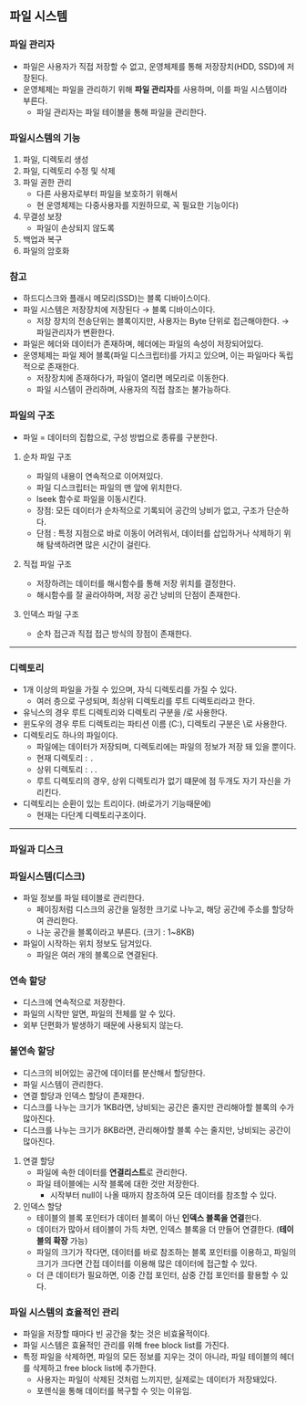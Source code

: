 ## 파일 시스템

### 파일 관리자

- 파일은 사용자가 직접 저장할 수 없고, 운영체제를 통해 저장장치(HDD, SSD)에 저장된다.
- 운영체제는 파일을 관리하기 위해 **파일 관리자**를 사용하며, 이를 파일 시스템이라 부른다.
    - 파일 관리자는 파일 테이블을 통해 파일을 관리한다.

### 파일시스템의 기능

1. 파일, 디렉토리 생성
2. 파일, 디렉토리 수정 및 삭제
3. 파일 권한 관리
    - 다른 사용자로부터 파일을 보호하기 위해서
    - 현 운영체제는 다중사용자를 지원하므로, 꼭 필요한 기능이다)
4. 무결성 보장
    - 파일이 손상되지 않도록
5. 백업과 복구
6. 파일의 암호화

### 참고

- 하드디스크와 플래시 메모리(SSD)는 블록 디바이스이다.
- 파일 시스템은 저장장치에 저장된다 → 블록 디바이스이다.
    - 저장 장치의 전송단위는 블록이지만, 사용자는 Byte 단위로 접근해야한다. → 파일관리자가 변환한다.
- 파일은 헤더와 데이터가 존재하며, 헤더에는 파일의 속성이 저장되어있다.
- 운영체제는 파일 제어 블록(파일 디스크립터)를 가지고 있으며, 이는 파일마다 독립적으로 존재한다.
    - 저장장치에 존재하다가, 파일이 열리면 메모리로 이동한다.
    - 파일 시스템이 관리하며, 사용자의 직접 참조는 불가능하다.

### 파일의 구조

- 파일 = 데이터의 집합으로, 구성 방법으로 종류를 구분한다.
1. 순차 파일 구조
    - 파일의 내용이 연속적으로 이어져있다.
    - 파일 디스크립터는 파일의 맨 앞에 위치한다.
    - lseek 함수로 파일을 이동시킨다.
    - 장점: 모든 데이터가 순차적으로 기록되어 공간의 낭비가 없고, 구조가 단순하다.
    - 단점 : 특정 지점으로 바로 이동이 어려워서, 데이터를 삽입하거나 삭제하기 위해 탐색하려면 많은 시간이 걸린다.

1. 직접 파일 구조
    - 저장하려는 데이터를 해시함수를 통해 저장 위치를 결정한다.
    - 해시함수를 잘 골라야하며, 저장 공간 낭비의 단점이 존재한다.

1. 인덱스 파일 구조
    - 순차 접근과 직접 접근 방식의 장점이 존재한다.

---

### 디렉토리

- 1개 이상의 파일을 가질 수 있으며, 자식 디렉토리를 가질 수 있다.
    - 여러 층으로 구성되며, 최상위 디렉토리를 루트 디렉토리라고 한다.
- 유닉스의 경우 루트 디렉토리와 디렉토리 구분을 /로 사용한다.
- 윈도우의 경우 루트 디렉토리는 파티션 이름 (C:), 디렉토리 구분은 \로 사용한다.
- 디렉토리도 하나의 파일이다.
    - 파일에는 데이터가 저장되며, 디렉토리에는 파일의 정보가 저장 돼 있을 뿐이다.
    - 현재 디렉토리 : `.`
    - 상위 디렉토리 : `..`
    - 루트 디렉토리의 경우, 상위 디렉토리가 없기 떄문에 점 두개도 자기 자신을 가리킨다.
- 디렉토리는 순환이 있는 트리이다. (바로가기 기능때문에)
    - 현재는 다단계 디렉토리구조이다.

---

### 파일과 디스크

### 파일시스템(디스크)

- 파일 정보를 파일 테이블로 관리한다.
    - 페이징처럼 디스크의 공간을 일정한 크기로 나누고, 해당 공간에 주소를 할당하여 관리한다.
    - 나눈 공간을 블록이라고 부른다. (크기 : 1~8KB)
- 파일이 시작하는 위치 정보도 담겨있다.
    - 파일은 여러 개의 블록으로 연결된다.

### 연속 할당

- 디스크에 연속적으로 저장한다.
- 파일의 시작만 알면, 파일의 전체를 알 수 있다.
- 외부 단편화가 발생하기 때문에 사용되지 않는다.

### 불연속 할당

- 디스크의 비어있는 공간에 데이터를 분산해서 할당한다.
- 파일 시스템이 관리한다.
- 연결 할당과 인덱스 할당이 존재한다.
- 디스크를 나누는 크기가 1KB라면, 낭비되는 공간은 줄지만 관리해아할 블록의 수가 많아진다.
- 디스크를 나누는 크기가 8KB라면, 관리해야할 블록 수는 줄지만, 낭비되는 공간이 많아진다.

1. 연결 할당
    - 파일에 속한 데이터를 **연결리스트**로 관리한다.
    - 파일 테이블에는 시작 블록에 대한 것만 저장한다.
        - 시작부터 null이 나올 때까지 참조하여 모든 데이터를 참조할 수 있다.
2. 인덱스 할당
    - 테이블의 블록 포인터가 데이터 블록이 아닌 **인덱스 블록을 연결**한다.
    - 데이터가 많아서 테이블이 가득 차면, 인덱스 블록을 더 만들어 연결한다. (**테이블의 확장** 가능)
    - 파일의 크기가 작다면, 데이터를 바로 참조하는 블록 포인터를 이용하고, 파일의 크기가 크다면 간접 데이터를 이용해 많은 데이터에 접근할 수 있다.
    - 더 큰 데이터가 필요하면, 이중 간접 포인터, 삼중 간접 포인터를 활용할 수 있다.

### 파일 시스템의 효율적인 관리

- 파일을 저장할 때마다 빈 공간을 찾는 것은 비효율적이다.
- 파일 시스템은 효율적인 관리를 위해 free block list를 가진다.
- 특정 파일을 삭제하면, 파일의 모든 정보를 지우는 것이 아니라, 파일 테이블의 헤더를 삭제하고 free block list에 추가한다.
    - 사용자는 파일이 삭제된 것처럼 느끼지만, 실제로는 데이터가 저장돼있다.
    - 포렌식을 통해 데이터를 복구할 수 잇는 이유임.
